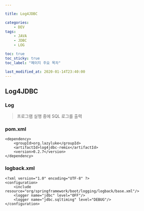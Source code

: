 ```yaml
---

title: Log4JDBC

categories:
    - DEV
tags:
    - JAVA
    - JDBC
    - LOG

toc: true
toc_sticky: true
toc_label: "페이지 주요 목차"

last_modified_at: 2020-01-14T23:40:00
---
```


## Log4JDBC ##

### Log ###
> 프로그램 실행 중에 SQL 로그를 출력

### pom.xml ###
```
<dependency>
    <groupId>org.lazyluke</groupId>
    <artifactId>log4jdbc-remix</artifactId>
    <version>0.2.7</version>
</dependency>
```

### logback.xml ###
```
<?xml version="1.0" encoding="UTF-8" ?>
<configuration>
    <include resource="org/springframework/boot/logging/logback/base.xml"/>
    <logger name="jdbc" level="OFF"/>
    <logger name="jdbc.sqltiming" level="DEBUG"/>
</configuration>
```
